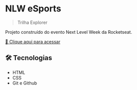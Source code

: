# NLW eSports


> Trilha Explorer

Projeto construído do evento Next Level Week da Rocketseat.

[🔗 Clique aqui para acessar](https://gabmartinsss.github.io/nlw_esports/)


## 🛠 Tecnologias

- HTML
- CSS
- Git e Github
